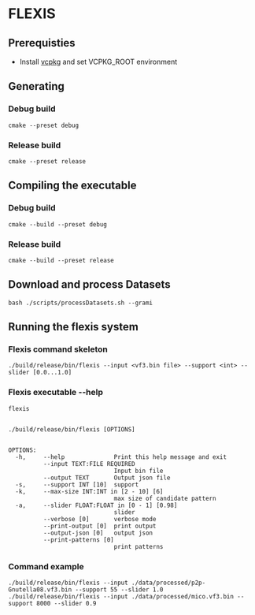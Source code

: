 # FLEXIS

## Prerequisties

- Install [vcpkg](https://learn.microsoft.com/en-us/vcpkg/get_started/get-started?pivots=shell-bash) and set VCPKG_ROOT environment

## Generating

### Debug build

```cmake --preset debug```

### Release build

```cmake --preset release```

## Compiling the executable

### Debug build

```cmake --build --preset debug```

### Release build

```cmake --build --preset release```


## Download and process Datasets

```bash ./scripts/processDatasets.sh --grami```


## Running the flexis system

### Flexis command skeleton
```./build/release/bin/flexis --input <vf3.bin file> --support <int> --slider [0.0...1.0]```


### Flexis executable --help

```$ ./build/release/bin/flexis --help
flexis


./build/release/bin/flexis [OPTIONS]


OPTIONS:
  -h,     --help              Print this help message and exit
          --input TEXT:FILE REQUIRED
                              Input bin file
          --output TEXT       Output json file
  -s,     --support INT [10]  support
  -k,     --max-size INT:INT in [2 - 10] [6]
                              max size of candidate pattern
  -a,     --slider FLOAT:FLOAT in [0 - 1] [0.98]
                              slider
          --verbose [0]       verbose mode
          --print-output [0]  print output
          --output-json [0]   output json
          --print-patterns [0]
                              print patterns
```


### Command example
```./build/release/bin/flexis --input ./data/processed/p2p-Gnutella08.vf3.bin --support 55 --slider 1.0```
```./build/release/bin/flexis --input ./data/processed/mico.vf3.bin --support 8000 --slider 0.9```

